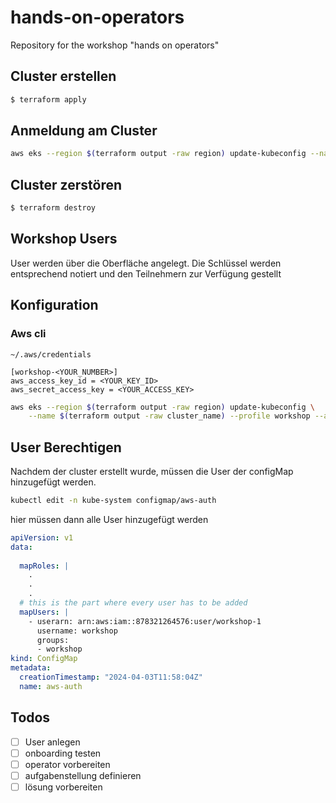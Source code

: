 # hands-on-operators
Repository for the workshop "hands on operators"

## Cluster erstellen
```bash
$ terraform apply
```

## Anmeldung am Cluster
```bash
aws eks --region $(terraform output -raw region) update-kubeconfig --name $(terraform output -raw cluster_name)
```

## Cluster zerstören
```bash
$ terraform destroy
```
## Workshop Users
User werden über die Oberfläche angelegt. Die Schlüssel werden entsprechend notiert und den Teilnehmern zur Verfügung gestellt

## Konfiguration
### Aws cli
`~/.aws/credentials`
```
[workshop-<YOUR_NUMBER>]
aws_access_key_id = <YOUR_KEY_ID>
aws_secret_access_key = <YOUR_ACCESS_KEY>
```

```bash
aws eks --region $(terraform output -raw region) update-kubeconfig \
    --name $(terraform output -raw cluster_name) --profile workshop --alias workshop-teilnehmer
```



## User Berechtigen
Nachdem der cluster erstellt wurde, müssen die User der configMap hinzugefügt werden.

```bash
kubectl edit -n kube-system configmap/aws-auth
```

hier müssen dann alle User hinzugefügt werden

```yaml
apiVersion: v1
data:
  
  mapRoles: |
    .
    .
    .
  # this is the part where every user has to be added  
  mapUsers: |
    - userarn: arn:aws:iam::878321264576:user/workshop-1
      username: workshop
      groups:
      - workshop
kind: ConfigMap
metadata:
  creationTimestamp: "2024-04-03T11:58:04Z"
  name: aws-auth
```


## Todos

- [ ] User anlegen
- [ ] onboarding testen
- [ ] operator vorbereiten
- [ ] aufgabenstellung definieren
- [ ] lösung vorbereiten
